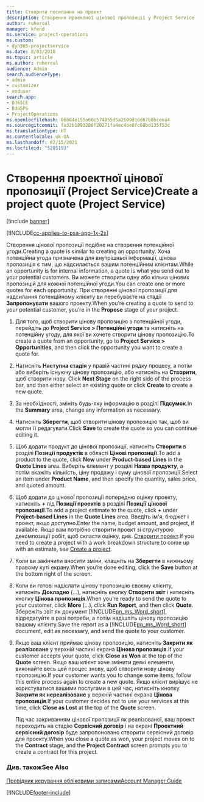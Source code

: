 ```yaml
---
title: Створити посилання на проект
description: Створення проектної цінової пропозиції у Project Service
author: ruhercul
manager: kfend
ms.service: project-operations
ms.custom:
- dyn365-projectservice
ms.date: 8/03/2018
ms.topic: article
ms.author: ruhercul
audience: Admin
search.audienceType:
- admin
- customizer
- enduser
search.app:
- D365CE
- D365PS
- ProjectOperations
ms.openlocfilehash: 06b84e155a60c574855d5a2509d16d67b8bceea4
ms.sourcegitcommit: fa32b1893286f20271fa4ec4be8fc68bd135f53c
ms.translationtype: HT
ms.contentlocale: uk-UA
ms.lasthandoff: 02/15/2021
ms.locfileid: "5285193"
---
```

# <a name="create-a-project-quote-project-service"></a><span data-ttu-id="89413-103">Створення проектної цінової пропозиції (Project Service)</span><span class="sxs-lookup"><span data-stu-id="89413-103">Create a project quote (Project Service)</span></span>

[!include [banner](../includes/psa-now-project-operations.md)]

[!INCLUDE[cc-applies-to-psa-app-1x-2x](../includes/cc-applies-to-psa-app-1x-2x.md)]

<span data-ttu-id="89413-104">Створення цінової пропозиції подібне на створення потенційної угоди.</span><span class="sxs-lookup"><span data-stu-id="89413-104">Creating a quote is similar to creating an opportunity.</span></span> <span data-ttu-id="89413-105">Хоча потенційна угода призначена для внутрішньої інформації, цінова пропозиція є тим, що надсилається вашим потенційним клієнтам.</span><span class="sxs-lookup"><span data-stu-id="89413-105">While an opportunity is for internal information, a quote is what you send out to your potential customers.</span></span> <span data-ttu-id="89413-106">Ви можете створити одну або кілька цінових пропозицій для кожної потенційної угоди.</span><span class="sxs-lookup"><span data-stu-id="89413-106">You can create one or more quotes for each opportunity.</span></span> <span data-ttu-id="89413-107">При створенні цінової пропозиції для надсилання потенційному клієнту ви перебуваєте на стадії **Запропонувати** вашого проекту.</span><span class="sxs-lookup"><span data-stu-id="89413-107">When you’re creating a quote to send to your potential customer, you’re in the **Propose** stage of your project.</span></span>  
  
1. <span data-ttu-id="89413-108">Для того, щоб створити цінову пропозицію з потенційної угоди, перейдіть до **Project Service > Потенційні угоди** та натисніть на потенційну угоду, для якої ви хочете створити цінову пропозицію.</span><span class="sxs-lookup"><span data-stu-id="89413-108">To create a quote from an opportunity, go to **Project Service > Opportunities**, and then click the opportunity you want to create a quote for.</span></span>  
  
2. <span data-ttu-id="89413-109">Натисніть **Наступна стадія** у правій частині рядку процесу, а потім або виберіть існуючу цінову пропозицію, або натисніть на **Створити**, щоб створити нову. </span><span class="sxs-lookup"><span data-stu-id="89413-109">Click **Next Stage** on the right side of the process bar, and then either select an existing quote or click **Create** to create a new quote.</span></span>  
  
3. <span data-ttu-id="89413-110">За необхідності, змініть будь-яку інформацію в розділі **Підсумок**.</span><span class="sxs-lookup"><span data-stu-id="89413-110">In the **Summary** area, change any information as necessary.</span></span>  
  
4. <span data-ttu-id="89413-111">Натисніть **Зберегти**, щоб створити цінову пропозицію так, щоб ви могли її редагувати.</span><span class="sxs-lookup"><span data-stu-id="89413-111">Click **Save** to create the quote so you can continue editing it.</span></span>  
  
5. <span data-ttu-id="89413-112">Щоб додати продукт до цінової пропозиції, натисніть **Створити** в розділі **Позиції продуктів** в області **Цінові пропозиції**.</span><span class="sxs-lookup"><span data-stu-id="89413-112">To add a product to the quote, click **New** under **Product-based Lines** in the **Quote Lines** area.</span></span> <span data-ttu-id="89413-113">Виберіть елемент у розділі **Назва продукту**, а потім вкажіть кількість, ціну продажу і суму цінової пропозиції.</span><span class="sxs-lookup"><span data-stu-id="89413-113">Select an item under **Product Name**, and then specify the quantity, sales price, and quoted amount.</span></span>  
  
6. <span data-ttu-id="89413-114">Щоб додати до цінової пропозиції попередню оцінку проекту, натисніть **+** під **Позиції проектів** в розділі **Позиції цінової пропозиції**.</span><span class="sxs-lookup"><span data-stu-id="89413-114">To add a project estimate to the quote, click **+** under **Project-based Lines** in the **Quote Lines** area.</span></span> <span data-ttu-id="89413-115">Введіть ім'я, бюджет і проект, якщо доступно.</span><span class="sxs-lookup"><span data-stu-id="89413-115">Enter the name, budget amount, and project, if available.</span></span> <span data-ttu-id="89413-116">Якщо вам потрібно створити проект зі структурою декомпозиції робіт, щоб скласти оцінку, див. [Створити проект](../psa/create-project.md).</span><span class="sxs-lookup"><span data-stu-id="89413-116">If you need to create a project with a work breakdown structure to come up with an estimate, see [Create a project](../psa/create-project.md).</span></span>  
  
7. <span data-ttu-id="89413-117">Коли ви закінчили вносити зміни, клацніть на **Зберегти** в нижньому правому куті екрану.</span><span class="sxs-lookup"><span data-stu-id="89413-117">When you’re done editing, click the **Save** button at the bottom right of the screen.</span></span>  
  
8. <span data-ttu-id="89413-118">Коли ви готові надіслати цінову пропозицію своєму клієнту, натисніть **Докладно** (...), натисніть кнопку **Створити звіт** і натисніть кнопку **Цінова пропозиція**.</span><span class="sxs-lookup"><span data-stu-id="89413-118">When you’re ready to send the quote to your customer, click **More** (…), click **Run Report**, and then click **Quote**.</span></span> <span data-ttu-id="89413-119">Збережіть звіт як документ [!INCLUDE[pn_ms_Word_short](../includes/pn-ms-word-short.md)], відредагуйте в разі потреби, а потім надішліть цінову пропозицію вашому клієнту.</span><span class="sxs-lookup"><span data-stu-id="89413-119">Save the report as a [!INCLUDE[pn_ms_Word_short](../includes/pn-ms-word-short.md)] document, edit as necessary, and send the quote to your customer.</span></span>  
  
9. <span data-ttu-id="89413-120">Якщо ваш клієнт приймає цінову пропозицію, натисніть **Закрити як реалізоване** у верхній частині екрана **Цінова пропозиція**.</span><span class="sxs-lookup"><span data-stu-id="89413-120">If your customer accepts your quote, click **Close as Won** at the top of the **Quote** screen.</span></span> <span data-ttu-id="89413-121">Якщо ваш клієнт хоче змінити деякі елементи, виконайте весь цей процес знову, щоб створити нову цінову пропозицію.</span><span class="sxs-lookup"><span data-stu-id="89413-121">If your customer wants you to change some items, follow this entire process again to create a new quote.</span></span> <span data-ttu-id="89413-122">Якщо клієнт вирішує не користуватися вашими послугами в цей час, натисніть кнопку **Закрити як нереалізоване** у верхній частині екрана **Цінова пропозиція**.</span><span class="sxs-lookup"><span data-stu-id="89413-122">If your customer decides not to use your services at this time, click **Close as Lost** at the top of the **Quote** screen.</span></span>  
  
   <span data-ttu-id="89413-123">Під час закриванням цінової пропозиції як реалізованої, ваш проект переходить на стадію **Сервісний договір** і на екрані **Проектний сервісний договір** буде запропоновано створити сервісний договір для проекту.</span><span class="sxs-lookup"><span data-stu-id="89413-123">When you close a quote as won, your project moves on to the **Contract** stage, and the **Project Contract** screen prompts you to create a contract for this project.</span></span>  
  
### <a name="see-also"></a><span data-ttu-id="89413-124">Див. також</span><span class="sxs-lookup"><span data-stu-id="89413-124">See Also</span></span>  
 [<span data-ttu-id="89413-125">Провідник керування обліковими записами</span><span class="sxs-lookup"><span data-stu-id="89413-125">Account Manager Guide</span></span>](../psa/account-manager-guide.md)


[!INCLUDE[footer-include](../includes/footer-banner.md)]